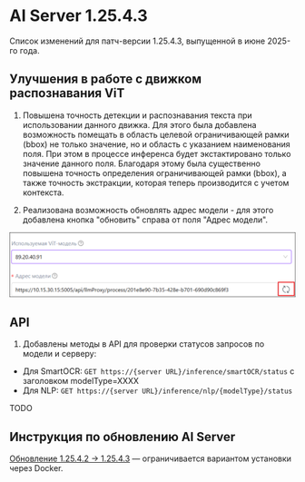 # AI Server 1.25.4.3

Список изменений для патч-версии 1.25.4.3, выпущенной в июне 2025-го года.

## Улучшения в работе с движком распознавания ViT

1. Повышена точность детекции и распознавания текста при использовании данного движка. Для этого была добавлена возможность помещать в область целевой ограничивающей 
рамки (bbox) не только значение, но и область с указанием наименования поля. При этом в процессе инференса будет экстактировано только значение данного поля.
Благодаря этому была существенно повышена точность определения ограничивающей рамки (bbox), а также точность экстракции, которая теперь производится с учетом 
контекста. 

1. Реализована возможность обновлять адрес модели - для этого добавлена кнопка "обновить" справа от поля "Адрес модели".

![alt](../resources/ai-server/relnote1.25.4.3-update-button.png)

## API

1. Добавлены методы в API для проверки статусов запросов по модели и серверу:

- Для SmartOCR: `GET https://{server URL}/inference/smartOCR/status` с заголовком modelType=XXXX 
- Для NLP: `GET https://{server URL}/inference/nlp/{modelType}/status` 

TODO
## Инструкция по обновлению AI Server

[Обновление 1.25.4.2 → 1.25.4.3]() — ограничивается вариантом установки через Docker.